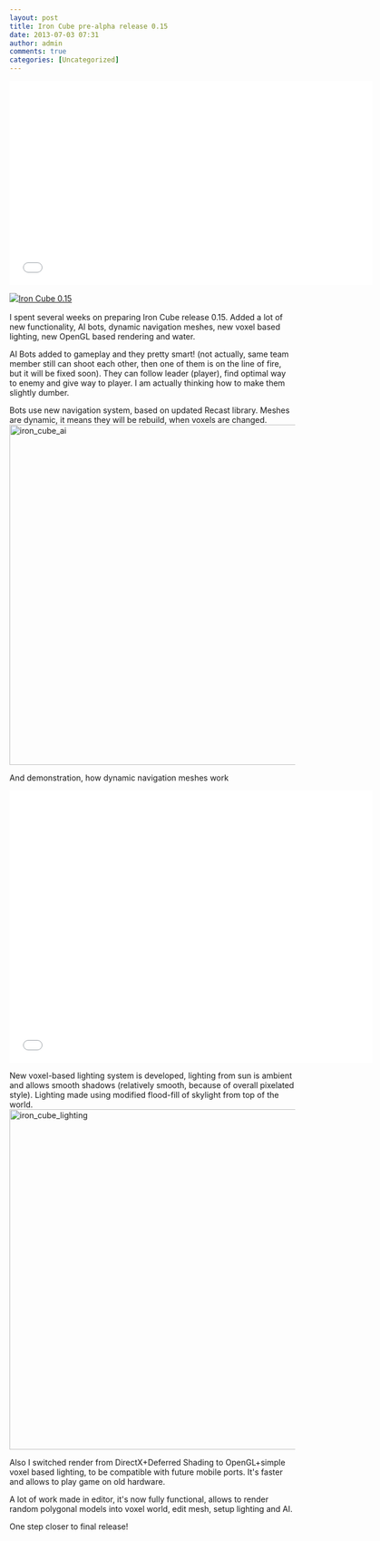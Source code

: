 ```yaml
---
layout: post
title: Iron Cube pre-alpha release 0.15
date: 2013-07-03 07:31
author: admin
comments: true
categories: [Uncategorized]
---
```

<iframe width="640" height="360" src="//www.youtube.com/embed/gOde2vm685M" frameborder="0" allowfullscreen></iframe>

<a style="line-height: 1.4;" title="Download Iron Cube 0.15 - Mod DB" href="http://www.moddb.com/games/iron-cube/downloads/iron-cube-015" target="_blank"><img alt="Iron Cube 0.15" src="http://button.moddb.com/download/medium/56386.png" /></a>

I spent several weeks on preparing Iron Cube release 0.15. Added a lot of new functionality, AI bots, dynamic navigation meshes, new voxel based lighting, new OpenGL based rendering and water.

AI Bots added to gameplay and they pretty smart! (not actually, same team member still can shoot each other, then one of them is on the line of fire, but it will be fixed soon). They can follow leader (player), find optimal way to enemy and give way to player. I am actually thinking how to make them slightly dumber.

Bots use new navigation system, based on updated Recast library. Meshes are dynamic, it means they will be rebuild, when voxels are changed.
<a href="/blog/images/uploads/2013/07/iron_cube_ai.jpg"><img class="alignnone size-full wp-image-450" alt="iron_cube_ai" src="/blog/images/uploads/2013/07/iron_cube_ai.jpg" width="600" /></a>

And demonstration, how dynamic navigation meshes work
<iframe src="//www.youtube.com/embed/I1bS-wjuFks?rel=0" height="480" width="640" allowfullscreen="" frameborder="0"></iframe>

New voxel-based lighting system is developed, lighting from sun is ambient and allows smooth shadows (relatively smooth, because of overall pixelated style). Lighting made using modified flood-fill of skylight from top of the world.
<a href="/blog/images/uploads/2013/07/iron_cube_lighting.jpg"><img class="alignnone size-full wp-image-449" alt="iron_cube_lighting" src="/blog/images/uploads/2013/07/iron_cube_lighting.jpg" width="600" /></a>

Also I switched render from DirectX+Deferred Shading to OpenGL+simple voxel based lighting, to be compatible with future mobile ports. It's faster and allows to play game on old hardware.

A lot of work made in editor, it's now fully functional, allows to render random polygonal models into voxel world, edit mesh, setup lighting and AI.

One step closer to final release!
